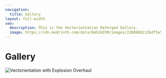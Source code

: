 ```yaml
---
navigation:
  title: Gallery
layout: full-width
seo:
  description: This is the Vectorientation Reforged Gallery.
  image: https://cdn.modrinth.com/data/6mh2AIhM/images/2268608112bdf5a502c4463446e4b8873de92133.jpeg
---
```


# Gallery

![Vectorientation with Explosion Overhaul](https://cdn.modrinth.com/data/6mh2AIhM/images/2268608112bdf5a502c4463446e4b8873de92133.jpeg)
